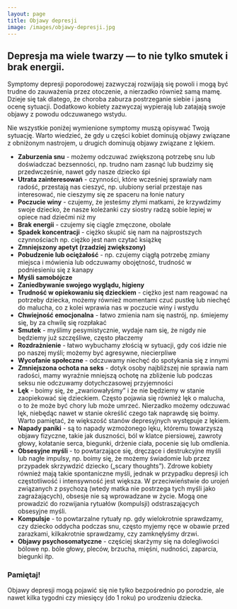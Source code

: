 ```yaml
---
layout: page
title: Objawy depresji
image: /images/objawy-depresji.jpg
---
```

## Depresja ma wiele twarzy — to nie tylko smutek i brak energii.
Symptomy depresji poporodowej zazwyczaj rozwijają się powoli i mogą być trudne do zauważenia przez otoczenie, a nierzadko również samą mamę. Dzieje się tak dlatego, że choroba zaburza postrzeganie siebie i jasną ocenę sytuacji. Dodatkowo kobiety zazwyczaj wypierają lub zatajają swoje objawy z powodu odczuwanego wstydu. 

<div class="box">
Nie wszystkie poniżej wymienione symptomy muszą opisywać Twoją sytuację. Warto wiedzieć, że gdy u części kobiet dominują objawy związane z obniżonym nastrojem, u drugich dominują objawy związane z lękiem. 
</div>

- **Zaburzenia snu** - możemy odczuwać zwiększoną potrzebę snu lub doświadczać bezsenności, np. trudno nam zasnąć lub budzimy się przedwcześnie, nawet gdy nasze dziecko śpi
- **Utrata zainteresowań** - czynności, które wcześniej sprawiały nam radość, przestają nas cieszyć, np. ulubiony serial przestaje nas interesować, nie cieszymy się ze spaceru na łonie natury
- **Poczucie winy** - czujemy, że jesteśmy złymi matkami, że krzywdzimy swoje dziecko, że nasze koleżanki czy siostry radzą sobie lepiej w opiece nad dziećmi niż my
- **Brak energii** - czujemy się ciągle zmęczone, obolałe
- **Spadek koncentracji** - ciężko skupić się nam na najprostszych czynnościach np. ciężko jest nam czytać książkę
- **Zmniejszony apetyt (rzadziej zwiększony)**
- **Pobudzenie lub ociężałość** - np. czujemy ciągłą potrzebę zmiany miejsca i mówienia lub odczuwamy obojętność, trudność w podniesieniu się z kanapy
- **Myśli samobójcze** 
- **Zaniedbywanie swojego wyglądu, higieny**
- **Trudność w opiekowaniu się dzieckiem** - ciężko jest nam reagować na potrzeby dziecka, możemy również momentami czuć pustkę lub niechęć do malucha, co z kolei wprawia nas w poczucie winy i wstydu
- **Chwiejność emocjonalna** - łatwo zmienia nam się nastrój, np. śmiejemy się, by za chwilę się rozpłakać
- **Smutek** - myślimy pesymistycznie, wydaje nam się, że nigdy nie będziemy już szczęśliwe, często płaczemy
- **Rozdrażnienie** - łatwo wybuchamy złością w sytuacji, gdy coś idzie nie po naszej myśli; możemy być agresywne, niecierpliwe
- **Wycofanie społeczne** - odczuwamy niechęć do spotykania się z innymi
- **Zmniejszona ochota na seks** - dotyk osoby najbliższej nie sprawia nam radości, mamy wyraźnie mniejszą ochotę na zbliżenie lub podczas seksu nie odczuwamy dotychczasowej przyjemności 
- **Lęk** - boimy się, że „zwariowałyśmy” i że nie będziemy w stanie zaopiekować się dzieckiem. Często pojawia się również lęk o malucha, o to że może być chory lub może umrzeć. Nierzadko możemy odczuwać lęk, niebędąc nawet w stanie określić czego tak naprawdę się boimy. Warto pamiętać, że większość stanów depresyjnych występuje z lękiem.
- **Napady paniki** - są to napady wzmożonego lęku, któremu towarzyszą objawy fizyczne, takie jak duszności, ból w klatce piersiowej, zawroty głowy, kołatanie serca, biegunki, drżenie ciała, pocenie się lub omdlenia.
- **Obsesyjne myśli** - to powtarzające się, dręczące i destrukcyjne myśli lub nagłe impulsy, np. boimy się, że możemy świadomie lub przez przypadek skrzywdzić dziecko („scary thoughts”). Zdrowe kobiety również mają takie spontaniczne myśli, jednak w przypadku depresji ich częstotliwość i intensywność jest większa. W przeciwieństwie do urojeń związanych z psychozą (wtedy matka nie postrzega tych myśli jako zagrażających), obsesje nie są wprowadzane w życie. Mogą one prowadzić do rozwijania rytuałów (kompulsji) odstraszających obsesyjne myśli.
- **Kompulsje** - to powtarzalne rytuały np. gdy wielokrotnie sprawdzamy, czy dziecko oddycha podczas snu, często myjemy ręce w obawie przed zarazkami, kilkakrotnie sprawdzamy, czy zamknęłyśmy drzwi.
- **Objawy psychosomatyczne** - częściej skarżymy się na dolegliwości bólowe np. bóle głowy, pleców, brzucha, mięśni, nudności, zaparcia, biegunki itp. 

<div class="box">
  <h3>Pamiętaj!</h3>
Objawy depresji mogą pojawić się nie tylko bezpośrednio po porodzie, ale nawet kilka tygodni czy miesięcy (do 1 roku) po urodzeniu dziecka. 
</div>
